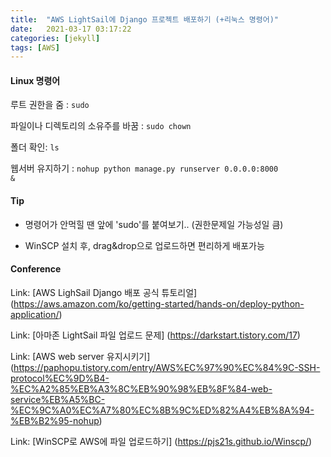 ```yaml
---
title:  "AWS LightSail에 Django 프로젝트 배포하기 (+리눅스 명령어)"
date:   2021-03-17 03:17:22
categories: [jekyll]
tags: [AWS]
---
```



#### Linux 명령어

루트 권한을 줌 : <code>sudo </code>

파일이나 디렉토리의 소유주를 바꿈 : <code>sudo chown</code>

폴더 확인: <code>ls</code>

웹서버 유지하기 : <code>nohup python manage.py runserver 0.0.0.0:8000 &</code>



#### Tip

* 명령어가 안먹힐 땐 앞에 'sudo'를 붙여보기.. (권한문제일 가능성일 큼)

* WinSCP 설치 후,  drag&drop으로 업로드하면 편리하게 배포가능


#### Conference

Link: [AWS LighSail Django 배포 공식 튜토리얼] (https://aws.amazon.com/ko/getting-started/hands-on/deploy-python-application/)

Link: [아마존 LightSail 파일 업로드 문제] (https://darkstart.tistory.com/17)

Link: [AWS web server 유지시키기] (https://paphopu.tistory.com/entry/AWS%EC%97%90%EC%84%9C-SSH-protocol%EC%9D%B4-%EC%A2%85%EB%A3%8C%EB%90%98%EB%8F%84-web-service%EB%A5%BC-%EC%9C%A0%EC%A7%80%EC%8B%9C%ED%82%A4%EB%8A%94-%EB%B2%95-nohup)

Link: [WinSCP로 AWS에 파일 업로드하기] (https://pjs21s.github.io/Winscp/)
